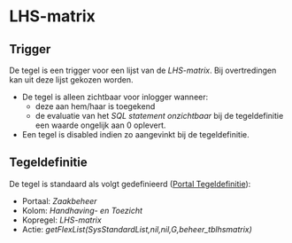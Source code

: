 # LHS-matrix

## Trigger

De tegel is een trigger voor een lijst van de _LHS-matrix_. Bij overtredingen kan uit deze lijst gekozen worden.

- De tegel is alleen zichtbaar voor inlogger wanneer:
  - deze aan hem/haar is toegekend
  - de evaluatie van het _SQL statement onzichtbaar_ bij de tegeldefinitie een waarde ongelijk aan 0 oplevert.
- Een tegel is disabled indien zo aangevinkt bij de tegeldefinitie.

## Tegeldefinitie

De tegel is standaard als volgt gedefinieerd ([Portal Tegeldefinitie](/docs/instellen_inrichten/portaldefinitie/portal_tegel.md)):

- Portaal: _Zaakbeheer_
- Kolom: _Handhaving- en Toezicht_
- Kopregel: _LHS-matrix_
- Actie: _getFlexList(SysStandardList,nil,nil,G,beheer_tblhsmatrix)_
